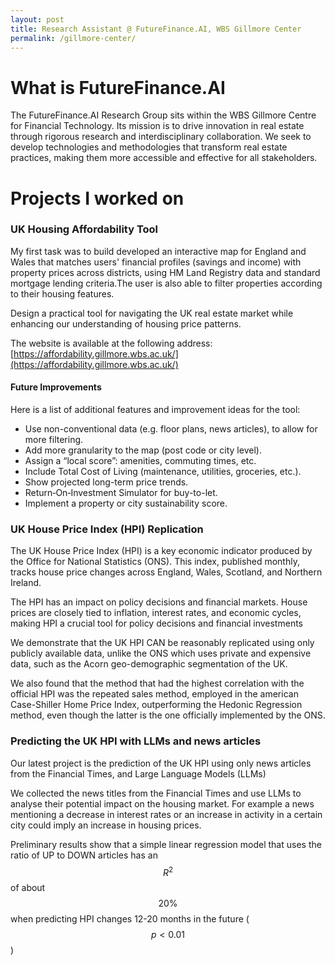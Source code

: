```yaml
---
layout: post
title: Research Assistant @ FutureFinance.AI, WBS Gillmore Center
permalink: /gillmore-center/
---
```


# What is FutureFinance.AI

The FutureFinance.AI Research Group sits within the WBS Gillmore Centre for Financial Technology. Its mission is to drive innovation in real estate through rigorous research and interdisciplinary collaboration. We seek to develop technologies and methodologies that transform real estate practices, making them more accessible and effective for all stakeholders.

# Projects I worked on

### UK Housing Affordability Tool

My first task was to build developed an interactive map for England and Wales that matches users' financial profiles (savings and income) with property prices across districts, using HM Land Registry data and standard mortgage lending criteria.The user is also able to filter properties according to their housing features.

Design a practical tool for navigating the UK real estate market while enhancing our understanding of housing price patterns.

The website is available at the following address: [https://affordability.gillmore.wbs.ac.uk/](https://affordability.gillmore.wbs.ac.uk/)

#### Future Improvements

Here is a list of additional features and improvement ideas for the tool:

- Use non-conventional data (e.g. floor plans, news articles), to allow for more filtering.
- Add more granularity to the map (post code or city level).
- Assign a “local score”: amenities, commuting times, etc.
- Include Total Cost of Living (maintenance, utilities, groceries, etc.).
- Show projected long-term price trends.
- Return‑On‑Investment Simulator for buy-to-let.
- Implement a property or city sustainability score.

### UK House Price Index (HPI) Replication

The UK House Price Index (HPI) is a key economic indicator produced by the Office for National Statistics (ONS). This index, published monthly, tracks house price changes across England, Wales, Scotland, and Northern Ireland.

The HPI has an impact on policy decisions and financial markets. House prices are closely tied to inflation, interest rates, and economic cycles, making HPI a crucial tool for policy decisions and financial investments

We demonstrate that the UK HPI CAN be reasonably replicated using only publicly available data, unlike the ONS which uses private and expensive data, such as the Acorn geo-demographic segmentation of the UK.

We also found that the method that had the highest correlation with the official HPI was the repeated sales method, employed in the american Case-Shiller Home Price Index, outperforming the Hedonic Regression method, even though the latter is the one officially implemented by the ONS.

### Predicting the UK HPI with LLMs and news articles

Our latest project is the prediction of the UK HPI using only news articles from the Financial Times, and Large Language Models (LLMs)

We collected the news titles from the Financial Times and use LLMs to analyse their potential impact on the housing market. For example a news mentioning a decrease in interest rates or an increase in activity in a certain city could imply an increase in housing prices.

Preliminary results show that a simple linear regression model that uses the ratio of UP to DOWN articles has an $$R^2$$ of about $$20\%$$ when predicting HPI changes 12-20 months in the future ($$p<0.01$$)
